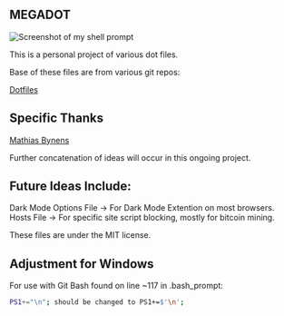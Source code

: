 ## MEGADOT
![Screenshot of my shell prompt](https://github.com/Quamor/megadot/blob/master/bashstyle.png?raw=true)

This is a personal project of various dot files.

Base of these files are from various git repos:

[Dotfiles](dotfiles.github.io)  

## Specific Thanks
[Mathias Bynens](https://github.com/mathiasbynens/dotfiles)

Further concatenation of ideas will occur in this ongoing project.

## Future Ideas Include:

Dark Mode Options File -> For Dark Mode Extention on most browsers.
Hosts File -> For specific site script blocking, mostly for bitcoin mining.


These files are under the MIT license.


## Adjustment for Windows
For use with Git Bash found on line ~117 in .bash_prompt:

```bash
PS1+="\n"; should be changed to PS1+=$'\n';
```


